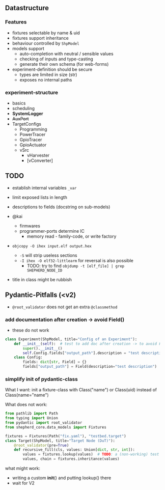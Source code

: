 ## Datastructure

### Features

- fixtures selectable by name & uid
- fixtures support inheritance
- behaviour controlled by ``ShpModel``
- models support
  - auto-completion with neutral / sensible values
  - checking of inputs and type-casting
  - generate their own schema (for web-forms)
- experiment-definition should be secure
  - types are limited in size (str)
  - exposes no internal paths

### experiment-structure

- basics
- scheduling
- **SystemLogger**
- ~~AuxPort~~
- TargetConfigs
  - Programming
  - PowerTracer
  - GpioTracer
  - GpioActuator
  - vSrc
    - vHarvester
    - [vConverter]

## TODO

- establish internal variables ``_var``
- limit exposed lists in length
- descriptions to fields (docstring on sub-models)
- @kai
  - firmwares
  - programmer-ports determine IC
    - memory read - family-code, or write factory
- ``objcopy -O ihex input.elf output.hex``
  - ``-S`` will strip useless sections
  - ``-I ihex -O elf32-littlearm`` for reversal is also possible
    - TODO: try to find ``objdump -t [elf_file] | grep SHEPHERD_NODE_ID``

- title in class might be rubbish

## Pydantic-Pitfalls (<v2)

- ``@root_validator`` does not get an extra ``@classmethod``

### add documentation after creation -> avoid Field()

- these do not work

```Python
class Experiment(ShpModel, title="Config of an Experiment"):
    def __init__(self):  # test to add doc after creation -> to avoid Field()
        super().__init__()
        self.Config.fields["output_path"].description = "test description"
    class Config:
        fields: dict[str, Field] = {}
        fields["output_path"] = Field(description="test description")
```

### simplify init of pydantic-class

What I want: init a fixture-class with Class("name") or Class(uid) instead of Class(name="name")

What does not work:

```Python
from pathlib import Path
from typing import Union
from pydantic import root_validator
from shepherd_core.data_models import Fixtures

fixtures = Fixtures(Path("fix.yaml"), "testbed.target")
class Target(ShpModel, title="Target Node (DuT)"):
    @root_validator(pre=True)
    def recursive_fill(cls, values: Union[dict, str, int]):
        values = fixtures.lookup(values)  # TODO: a (non-working) test for now
        values, chain = fixtures.inheritance(values)
```

what might work:

- writing a custom __init__() and putting lookup() there
- wait for V2

